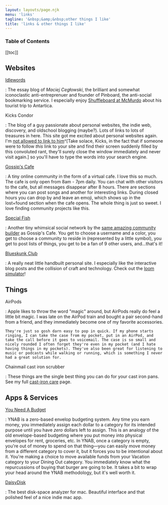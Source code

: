 ```yaml
---
layout: layouts/page.njk
menu: 'links'
tagline: '&nbsp;&amp;&nbsp;other things I like'
title: 'links & other things I like'
---
```


<h3>Table of Contents</h3>

[[toc]]
## Websites

[Idlewords](https://idlewords.com)

:   The essay blog of *Maciej Cegłowski*, the brilliant and somewhat iconoclastic anti-entreprenuer and founder of Pinboard, the anti-social bookmarking service. I especially enjoy [Shuffleboard at McMurdo](https://idlewords.com/2016/05/shuffleboard_at_mcmurdo.htm) about his tourist trip to Antartica. 

Kicks Condor

:   The blog of a guy passionate about personal websites, the indie web, discovery, and oldschool blogging (maybe?). Lots of links to lots of treasures in here. This site got me excited about personal websites again. I'm [not allowed to link to him](https://www.kickscondor.com/okay-shut-up-about-me-now)^[Take solace, Kicks, in the fact that if someone were to follow *this* link to your site and find their screen suddenly filled by this convoluted rant, they'll surely close the window immediately and never visit again.] so you'll have to type the words into your search engine.

[Gossip's Cafe](http://gossips.cafe)

:    A tiny online community in the form of a virtual cafe. I love this so much. The cafe is only open from 8am - 7pm daily. You can chat with other visitors to the cafe, but all messages disappear after 8 hours. There are sections where you can post songs and another for interesting links. During closed hours you can drop by and leave an emoji, which shows up in the lost+found section when the cafe opens. The whole thing is just so sweet. I love finding community projects like this.

[Special Fish](https://special.fish)

:    Another tiny whimsical social network by the [same amazing community builder](http://bellkiosk.site/) as Gossip's Cafe. You get to choose a username and a color, you get to choose a community to reside in (represented by a little symbol), you get to post lists of things, you get to be a fan of 9 other users, and...that's it! 

[Blueskunk Club](http://blueskunk.club)

:    A really neat little handbuilt personal site. I especially like the interactive blog posts and the collision of craft and technology. Check out the [loom simulator](http://blueskunk.club/0013.html)!

## Things

AirPods

:   Apple likes to throw the word "magic" around, but AirPods really do feel a little bit magic. I was late on the AirPod train and bought a pair second-hand from a friend, and they immediately become one of my favorite accessories.

    They're just so gosh darn easy to pop in quick. If my phone starts ringing, I can take the case from my pocket, put in an AirPod, and take the call before it goes to voicemail. The case is so small and nicely rounded I often forget they're even in my pocket (and I hate having things in my pockets). They've also been great for listening to music or podcasts while walking or running, which is something I never had a great solution for.

Chainmail cast iron scrubber

:   These things are the single best thing you can do for your cast iron pans. See my full [cast-iron care](/food/cast-iron) page.

## Apps & Services

[You Need A Budget](https://www.youneedabudget.com/)

:   YNAB is a zero-based envelop budgeting system. Any time you earn money, you immediately assign each dollar to a category for its intended purpose until you have *zero* dollars left to assign. This is an analogy of the old envelope-based budgeting where you put money into physical envelopes for rent, groceries, etc. In YNAB, once a category is empty, you're out of money to spend on that thing—you can easily move money from a different category to cover it, but it forces you to be intentional about it. You're making a choice to move available funds from your Vacation category to your Dining Out category. You immediately know what the repurcussions of buying that burger are going to be. It takes a bit to wrap your head around the YNAB methodology, but it's well worth it.

[DaisyDisk](https://daisydiskapp.com/)

:    The best disk-space analyzer for mac. Beautiful interface and that polished feel of a nice indie mac app.
